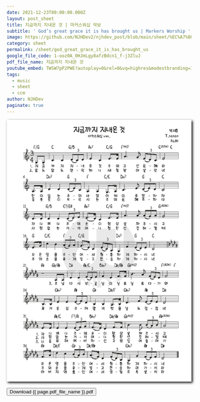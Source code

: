 ```yaml
---
date: 2021-12-23T00:00:00.000Z
layout: post_sheet
title: 지금까지 지내온 것 | 마커스워십 악보
subtitle: ' God’s great grace it is has brought us | Markers Worship '
image: https://github.com/NJHDev2/njhdev_post/blob/main/sheet/%EC%A7%80%EA%B8%88%EA%B9%8C%EC%A7%80%20%EC%A7%80%EB%82%B4%EC%98%A8%20%EA%B2%83.png?raw=true
category: sheet
permalink: /sheet/god_great_grace_it_is_has_brought_us
google_file_code: 1-ooz0A_0HJmLgy8afzBdcn1_f-j3ZluJ
pdf_file_name: 지금까지 지내온 것
youtube_embed: TWSW7pP2PWE?autoplay=0&rel=0&vq=highres&modestbranding=1
tags:
  - music
  - sheet
  - ccm
author: NJHDev
paginate: true
---
```

<img src="https://github.com/NJHDev2/njhdev_post/blob/main/sheet/%EC%A7%80%EA%B8%88%EA%B9%8C%EC%A7%80%20%EC%A7%80%EB%82%B4%EC%98%A8%20%EA%B2%83.png?raw=true" style="filter: drop-shadow(3px 3px 3px #000)">

<button class="downloadbtn" type="button"
onclick="download()">
<i class="fa fa-cloud-download"></i> Download {{ page.pdf_file_name }}.pdf
</button>
